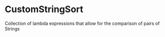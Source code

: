 # CustomStringSort
Collection of lambda expressions that allow for the comparison of pairs of Strings
